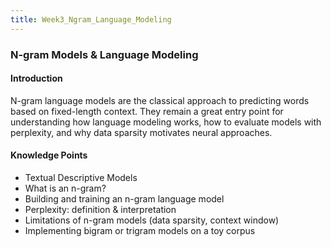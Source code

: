 ```yaml
---
title: Week3_Ngram_Language_Modeling
---
```

### N-gram Models & Language Modeling

#### Introduction
N-gram language models are the classical approach to predicting words based on fixed-length context. They remain a great entry point for understanding how language modeling works, how to evaluate models with perplexity, and why data sparsity motivates neural approaches.

#### Knowledge Points
- Textual Descriptive Models
- What is an n-gram?
- Building and training an n-gram language model
- Perplexity: definition & interpretation
- Limitations of n-gram models (data sparsity, context window)
- Implementing bigram or trigram models on a toy corpus
